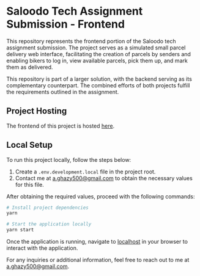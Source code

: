 # Saloodo Tech Assignment Submission - Frontend

This repository represents the frontend portion of the Saloodo tech assignment submission. The project serves as a simulated small parcel delivery web interface, facilitating the creation of parcels by senders and enabling bikers to log in, view available parcels, pick them up, and mark them as delivered.

This repository is part of a larger solution, with the backend serving as its complementary counterpart. The combined efforts of both projects fulfill the requirements outlined in the assignment.

## Project Hosting

The frontend of this project is hosted [here](link_to_hosted_project).

## Local Setup

To run this project locally, follow the steps below:

1. Create a `.env.development.local` file in the project root.
2. Contact me at [a.ghazy500@gmail.com](mailto:a.ghazy500@gmail.com) to obtain the necessary values for this file.

After obtaining the required values, proceed with the following commands:

```bash
# Install project dependencies
yarn

# Start the application locally
yarn start
```

Once the application is running, navigate to [localhost](http://localhost:3000) in your browser to interact with the application.

For any inquiries or additional information, feel free to reach out to me at [a.ghazy500@gmail.com](mailto:a.ghazy500@gmail.com).